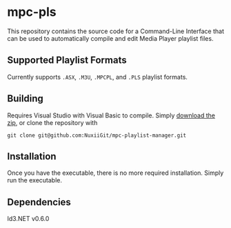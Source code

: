 # mpc-pls

This repository contains the source code for a Command-Line Interface that can be used to automatically compile and edit Media Player playlist files.

## Supported Playlist Formats
Currently supports `.ASX`, `.M3U`, `.MPCPL`, and `.PLS` playlist formats.

## Building
Requires Visual Studio with Visual Basic to compile. Simply [download the zip](https://github.com/NuxiiGit/mpc-playlist-manager/archive/master.zip), or clone the repository with 
```
git clone git@github.com:NuxiiGit/mpc-playlist-manager.git
```

## Installation
Once you have the executable, there is no more required installation. Simply run the executable.

## Dependencies
Id3.NET v0.6.0